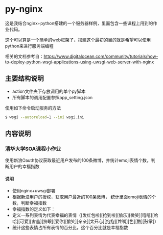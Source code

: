 # py-nginx
这是我结合nginx+python搭建的一个服务器样例，里面包含一些课程上用到的作业代码。

这个可以算是一个简单的web框架了，搭建这个最初的目的就是希望可以使用python来进行服务端编程

相关的文档参考自：https://www.digitalocean.com/community/tutorials/how-to-deploy-python-wsgi-applications-using-uwsgi-web-server-with-nginx

## 主要结构说明
- action文件夹下存放调用的单个py脚本
- 所有脚本的调用配置参照app_setting.json

使用如下命令启动服务的方法
```bash
$ wsgi --autoreload=1 --ini wsgi.ini
```

## 内容说明
### 清华大学SOA课程小作业
使用新浪Oauth协议获取最近用户发布的100条微博，并统计emoji表情个数，判断用户的幸福指数

#### 说明
- 使用nginx+uwsgi部署
- 根据新浪用户的授权，获取用户最近的100条微博， 统计里面emoji表情的个数，判断幸福指数
- 幸福指数的定义如下：
 - 定义一系列表情为代表幸福的表情（[发红包啦][抢到啦][偷乐][微笑][嘻嘻][哈哈][可爱][害羞][挤眼][爱你][偷笑][亲亲][太开心][抱抱][馋嘴][色][酷][鼓掌]）
 - 统计这些表情占所有表情的百分比，这个百分比就是幸福指数
